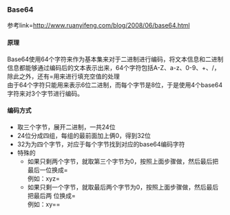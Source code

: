 ### Base64
参考link=http://www.ruanyifeng.com/blog/2008/06/base64.html
#### 原理

Base64使用64个字符来作为基本集来对于二进制进行编码，将文本信息和二进制信息都能够通过编码后的文本表示出来，64个字符包括A-Z、a-z、0-9、+、/，除此之外，还有=用来进行填充空值的处理  
由于64个字符只能用来表示6位二进制，而每个字节是8位，于是使用4个base64字符来对3个字节进行编码。

#### 编码方式
- 取三个字节，展开二进制，一共24位
- 24位分成四组，每组的最前面加上俩0，得到32位
- 32为为四个字节，对应于每个字节找到对应的base64编码字符
- 特殊的
    - 如果只剩两个字节，就取第三个字节为0，按照上面步骤做，然后最后把最后一位换成=  
        例如：xyz=
    - 如果只剩一个字节，就取最后两个字节为0，按照上面步骤做，然后最后把最后两  位换成=  
        例如：xy==  

